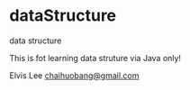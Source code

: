 dataStructure
=============

data structure

This is fot learning data struture via Java only!


Elvis Lee
chaihuobang@gmail.com
